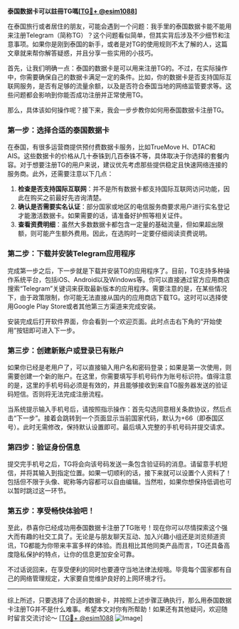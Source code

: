 **泰国数据卡可以註冊TG嗎[[TG💪+ @esim1088](https://t.me/s/esim1088)]**

在泰国旅行或者居住的朋友，可能会遇到一个问题：我手里的泰国数据卡能不能用来注册Telegram（简称TG）？这个问题看似简单，但其实背后涉及不少细节和注意事项。如果你是刚到泰国的新手，或者是对TG的使用规则不太了解的人，这篇文章就来帮你解答疑惑，并且分享一些实用的小技巧。

首先，让我们明确一点：泰国的数据卡是可以用来注册TG的。不过，在实际操作中，你需要确保自己的数据卡满足一定的条件。比如，你的数据卡是否支持国际互联网服务，是否有足够的流量余额，以及是否符合泰国当地的网络监管要求等。这些问题都会影响到你能否成功注册并正常使用TG。

那么，具体该如何操作呢？接下来，我会一步步教你如何用泰国数据卡注册TG。

### 第一步：选择合适的泰国数据卡

在泰国，有很多运营商提供预付费数据卡服务，比如TrueMove H、DTAC和AIS。这些数据卡的价格从几十泰铢到几百泰铢不等，具体取决于你选择的套餐内容。对于想要注册TG的用户来说，建议优先考虑那些提供稳定且快速网络连接的服务商。此外，还需要注意以下几点：

1. **检查是否支持国际互联网**：并不是所有数据卡都支持国际互联网访问功能，因此在购买之前最好先咨询清楚。
2. **确认是否需要实名认证**：部分国家或地区的电信服务商要求用户进行实名登记才能激活数据卡。如果需要的话，请准备好护照等相关证件。
3. **查看资费明细**：虽然大多数数据卡都包含一定量的基础流量，但如果超出限额，则可能产生额外费用。因此，在选购时一定要仔细阅读资费说明。

### 第二步：下载并安装Telegram应用程序

完成第一步之后，下一步就是下载并安装TG的应用程序了。目前，TG支持多种操作系统平台，包括iOS、Android以及Windows等。你可以直接通过官方应用商店搜索“Telegram”关键词来获取最新版本的应用程序。需要注意的是，在某些情况下，由于政策限制，你可能无法直接从国内的应用商店下载TG。这时可以选择使用Google Play Store或者其他第三方渠道来完成安装。

安装完成后打开软件界面，你会看到一个欢迎页面。此时点击右下角的“开始使用”按钮即可进入下一步。

### 第三步：创建新账户或登录已有账户

如果你已经是老用户了，可以直接输入用户名和密码登录；如果是第一次使用，则需要创建一个新的账户。在这里，你需要填写手机号码作为账号标识符。值得注意的是，这里的手机号码必须是有效的，并且能够接收到来自TG服务器发送的验证码短信。否则将无法完成注册流程。

当系统提示输入手机号后，请按照指示操作：首先勾选同意相关条款协议，然后点击“下一步”。接着会跳转到一个页面显示当前国家代码，默认为+66（即泰国区号）。此时无需修改，保持默认设置即可。最后填入完整的手机号码并提交请求。

### 第四步：验证身份信息

提交完手机号之后，TG将会向该号码发送一条包含验证码的消息。请留意手机短信，并将其输入到指定位置。如果一切顺利的话，接下来就可以设置个人资料了！包括但不限于头像、昵称等内容都可以自由编辑。当然啦，如果你想保持低调也可以暂时跳过这一环节。

### 第五步：享受畅快体验吧！

至此，恭喜你已经成功用泰国数据卡注册了TG账号！现在你可以尽情探索这个强大而有趣的社交工具了。无论是与朋友聊天互动、加入兴趣小组还是浏览频道资讯，TG都能为你带来丰富多样的体验。而且相比其他同类产品而言，TG还具备高度隐私保护的特点，让你的信息更加安全可靠。

不过话说回来，在享受便利的同时也要遵守当地法律法规哦。毕竟每个国家都有自己的网络管理规定，大家要自觉维护良好的上网环境才行。

---

综上所述，只要选择了合适的数据卡，并按照上述步骤正确执行，那么用泰国数据卡注册TG并不是什么难事。希望本文对你有所帮助！如果还有其他疑问，欢迎随时留言交流讨论～ [[TG💪+ @esim1088](https://t.me/s/esim1088) ![Image](https://i.postimg.cc/4NQfJmqS/Snipaste-2025-05-13-00-14-12.png)]